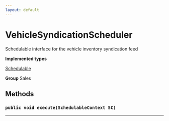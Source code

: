 ```yaml
---
layout: default
---
```

# VehicleSyndicationScheduler

Schedulable interface for the vehicle inventory syndication feed


**Implemented types**

[Schedulable](Schedulable)


**Group** Sales

## Methods
### `public void execute(SchedulableContext SC)`
---
